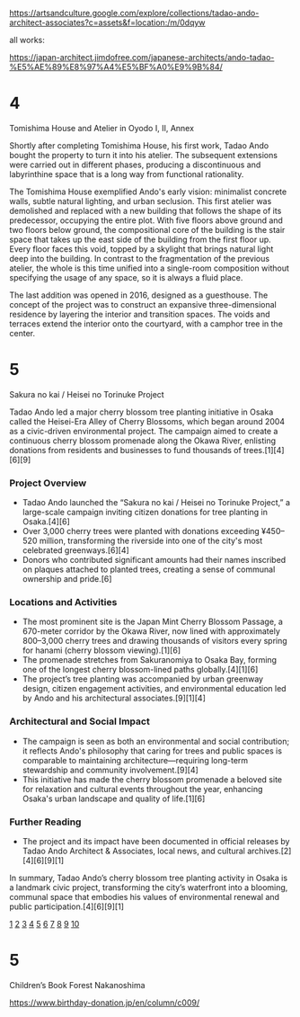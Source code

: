 https://artsandculture.google.com/explore/collections/tadao-ando-architect-associates?c=assets&f=location:/m/0dqyw

all works:

https://japan-architect.jimdofree.com/japanese-architects/ando-tadao-%E5%AE%89%E8%97%A4%E5%BF%A0%E9%9B%84/


# 4

Tomishima House and Atelier in Oyodo I, II, Annex

Shortly after completing Tomishima House, his first work, Tadao Ando bought the property to turn it into his atelier. The subsequent extensions were carried out in different phases, producing a discontinuous and labyrinthine space that is a long way from functional rationality.

The Tomishima House exemplified Ando's early vision: minimalist concrete walls, subtle natural lighting, and urban seclusion.
This first atelier was demolished and replaced with a new building that follows the shape of its predecessor, occupying the entire plot. With five floors above ground and two floors below ground, the compositional core of the building is the stair space that takes up the east side of the building from the first floor up. Every floor faces this void, topped by a skylight that brings natural light deep into the building. In contrast to the fragmentation of the previous atelier, the whole is this time unified into a single-room composition without specifying the usage of any space, so it is always a fluid place.

The last addition was opened in 2016, designed as a guesthouse. The concept of the project was to construct an expansive three-dimensional residence by layering the interior and transition spaces. The voids and terraces extend the interior onto the courtyard, with a camphor tree in the center.

# 5

Sakura no kai / Heisei no Torinuke Project

Tadao Ando led a major cherry blossom tree planting initiative in Osaka called the Heisei-Era Alley of Cherry Blossoms, which began around 2004 as a civic-driven environmental project. The campaign aimed to create a continuous cherry blossom promenade along the Okawa River, enlisting donations from residents and businesses to fund thousands of trees.[1][4][6][9]

### Project Overview

- Tadao Ando launched the “Sakura no kai / Heisei no Torinuke Project,” a large-scale campaign inviting citizen donations for tree planting in Osaka.[4][6]
- Over 3,000 cherry trees were planted with donations exceeding ¥450–520 million, transforming the riverside into one of the city's most celebrated greenways.[6][4]
- Donors who contributed significant amounts had their names inscribed on plaques attached to planted trees, creating a sense of communal ownership and pride.[6]

### Locations and Activities

- The most prominent site is the Japan Mint Cherry Blossom Passage, a 670-meter corridor by the Okawa River, now lined with approximately 800–3,000 cherry trees and drawing thousands of visitors every spring for hanami (cherry blossom viewing).[1][6]
- The promenade stretches from Sakuranomiya to Osaka Bay, forming one of the longest cherry blossom-lined paths globally.[4][1][6]
- The project’s tree planting was accompanied by urban greenway design, citizen engagement activities, and environmental education led by Ando and his architectural associates.[9][1][4]

### Architectural and Social Impact

- The campaign is seen as both an environmental and social contribution; it reflects Ando's philosophy that caring for trees and public spaces is comparable to maintaining architecture—requiring long-term stewardship and community involvement.[9][4]
- This initiative has made the cherry blossom promenade a beloved site for relaxation and cultural events throughout the year, enhancing Osaka's urban landscape and quality of life.[1][6]

### Further Reading

- The project and its impact have been documented in official releases by Tadao Ando Architect & Associates, local news, and cultural archives.[2][4][6][9][1]

In summary, Tadao Ando’s cherry blossom tree planting activity in Osaka is a landmark civic project, transforming the city’s waterfront into a blooming, communal space that embodies his values of environmental renewal and public participation.[4][6][9][1]

[1](https://artsandculture.google.com/story/beyond-architecture-gifts-for-the-future-tadao-ando-architect-associates/GAUB8RTs5fHXmQ?hl=en)
[2](https://artsandculture.google.com/asset/cherry-blossom-tree-planting-activity-tadao-ando/PwH5yXb9ZPGQJA?hl=en)
[3](https://www.howto-osaka.com/en/features/features03/)
[4](https://www.birthday-donation.jp/en/column/c009/)
[5](https://www.theroyal.rihga.com/en/people/2021_ando-tadao/)
[6](https://www.osaka.com/wards/miyakojima/miyakojima-ward-place-for-life-satisfaction/)
[7](https://www.osaka.com/people/architect-tadao-ando/)
[8](https://knycxjourneying.com/osaka-himeji-travel-guide/)
[9](http://www.premium-j.jp/en/portraits/20191223_3896/)
[10](https://voyapon.com/best-places-sakura-cherry-blossoms-osaka/)



# 5

Children’s Book Forest Nakanoshima

https://www.birthday-donation.jp/en/column/c009/